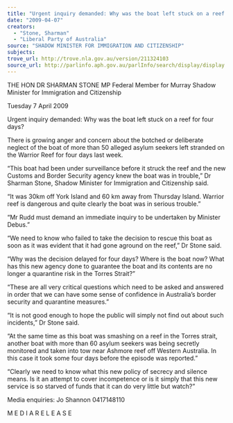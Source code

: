 ```yaml
---
title: "Urgent inquiry demanded: Why was the boat left stuck on a reef for four days?"
date: "2009-04-07"
creators:
  - "Stone, Sharman"
  - "Liberal Party of Australia"
source: "SHADOW MINISTER FOR IMMIGRATION AND CITIZENSHIP"
subjects:
trove_url: http://trove.nla.gov.au/version/211324103
source_url: http://parlinfo.aph.gov.au/parlInfo/search/display/display.w3p;query=Id%3A%22media/pressrel/9YQT6%22
---
```


 

 

 THE HON DR SHARMAN STONE MP  Federal Member for Murray  Shadow Minister for Immigration and Citizenship   

 

 Tuesday 7 April 2009 

 

 

 Urgent inquiry demanded: Why was the boat left stuck on a reef for four days?   

 There is growing anger and concern about the botched or deliberate neglect of the boat of more than 50  alleged asylum seekers left stranded on the Warrior Reef for four days last week.   

 “This boat had been under surveillance before it struck the reef and the new Customs and Border Security  agency knew the boat was in trouble,” Dr Sharman Stone, Shadow Minister for Immigration and  Citizenship said.   

 “It was 30km off York Island and 60 km away from Thursday Island. Warrior reef is dangerous and quite  clearly the boat was in serious trouble.”   

 “Mr Rudd must demand an immediate inquiry to be undertaken by Minister Debus.”   

 “We need to know who failed to take the decision to rescue this boat as soon as it was evident that it had  gone aground on the reef,” Dr Stone said.   

 “Why was the decision delayed for four days? Where is the boat now? What has this new agency done to  guarantee the boat and its contents are no longer a quarantine risk in the Torres Strait?”   

 “These are all very critical questions which need to be asked and answered in order that we can have  some sense of confidence in Australia’s border security and quarantine measures.”   

 “It is not good enough to hope the public will simply not find out about such incidents,” Dr Stone said.   

 “At the same time as this boat was smashing on a reef in the Torres strait, another boat with more than  60 asylum seekers was being secretly monitored and taken into tow near Ashmore reef off Western  Australia. In this case it took some four days before the episode was reported.”   

 “Clearly we need to know what this new policy of secrecy and silence means. Is it an attempt to cover  incompetence or is it simply that this new service is so starved of funds that it can do very little but  watch?”   

 

 Media enquiries: Jo Shannon 0417148110   

 

 

 

 M E D I A     R E L E A S E  


